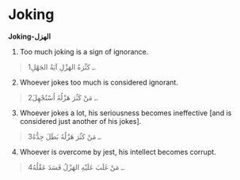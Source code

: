 Joking
======

**Joking-الهزل**

1. Too much joking is a sign of ignorance.

> 1ـ كَثْرَةُ الهَزْلِ آيَةُ الجَهْلِ.

2. Whoever jokes too much is considered ignorant.

> 2ـ مَنْ كَثُرَ هَزْلُهُ اُسْتُجْهِلَ.

3. Whoever jokes a lot, his seriousness becomes ineffective [and is
considered just another of his jokes].

> 3ـ مَنْ كَثُرَ هَزْلُهُ بَطَلَ جِدُّهُ.

4. Whoever is overcome by jest, his intellect becomes corrupt.

> 4ـ مَنْ غَلَبَ عَلَيْهِ الهَزْلُ فَسَدَ عَقْلُهُ.


